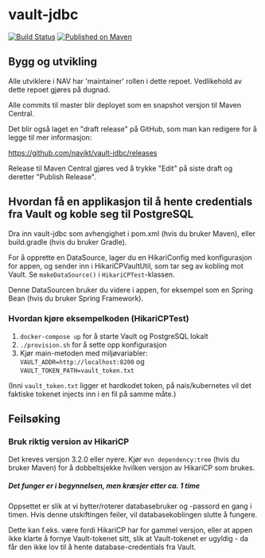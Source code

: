 # vault-jdbc

[![Build Status](https://travis-ci.com/navikt/vault-jdbc.svg?branch=master)](https://travis-ci.com/navikt/vault-jdbc)
[![Published on Maven](https://img.shields.io/maven-metadata/v/https/repo1.maven.org/maven2/no/nav/vault-jdbc/maven-metadata.xml.svg)](https://repo1.maven.org/maven2/no/nav/vault-jdbc/)

## Bygg og utvikling

Alle utviklere i NAV har 'maintainer' rollen i dette repoet. Vedlikehold av dette repoet gjøres på dugnad.

Alle commits til master blir deployet som en snapshot versjon til Maven Central.

Det blir også laget en "draft release" på GitHub, som man kan redigere for å legge til mer informasjon:

<https://github.com/navikt/vault-jdbc/releases>

Release til Maven Central gjøres ved å trykke "Edit" på siste draft og deretter "Publish Release".

## Hvordan få en applikasjon til å hente credentials fra Vault og koble seg til PostgreSQL

Dra inn vault-jdbc som avhengighet i pom.xml (hvis du bruker Maven), eller build.gradle (hvis du bruker Gradle).

For å opprette en DataSource, lager du en HikariConfig med konfigurasjon for appen,
og sender inn i HikariCPVaultUtil, som tar seg av kobling mot Vault.
Se `makeDataSource()` i `HikariCPTest`-klassen.

Denne DataSourcen bruker du videre i appen, for eksempel som en Spring Bean
(hvis du bruker Spring Framework).

### Hvordan kjøre eksempelkoden (HikariCPTest)

1) `docker-compose up` for å starte Vault og PostgreSQL lokalt
2) `./provision.sh` for å sette opp konfigurasjon
3) Kjør main-metoden med miljøvariabler: `VAULT_ADDR=http://localhost:8200` og `VAULT_TOKEN_PATH=vault_token.txt`

(Inni `vault_token.txt` ligger et hardkodet token, på nais/kubernetes vil det faktiske
tokenet injects inn i en fil på samme måte.)

## Feilsøking

### Bruk riktig version av HikariCP

Det kreves versjon 3.2.0 eller nyere. Kjør `mvn dependency:tree` (hvis du bruker Maven) for å dobbeltsjekke hvilken
versjon av HikariCP som brukes.

##### Det funger er i begynnelsen, men kræsjer etter ca. 1 time

Oppsettet er slik at vi bytter/roterer databasebruker og -passord en gang i timen. Hvis denne utskiftingen feiler, vil databasekoblingen slutte å fungere.

Dette kan f.eks. være fordi HikariCP har for gammel versjon, eller at appen ikke klarte å fornye Vault-tokenet sitt, slik at Vault-tokenet er ugyldig - da får den ikke lov til å hente database-credentials fra Vault.

